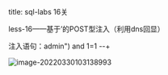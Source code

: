 title: sql-labs 16关

less-16——基于’的POST型注入（利用dns回显）

注入语句：admin") and 1=1 --+

![image-20220330103138993](C:\Users\Lenovo\AppData\Roaming\Typora\typora-user-images\image-20220330103138993.png)